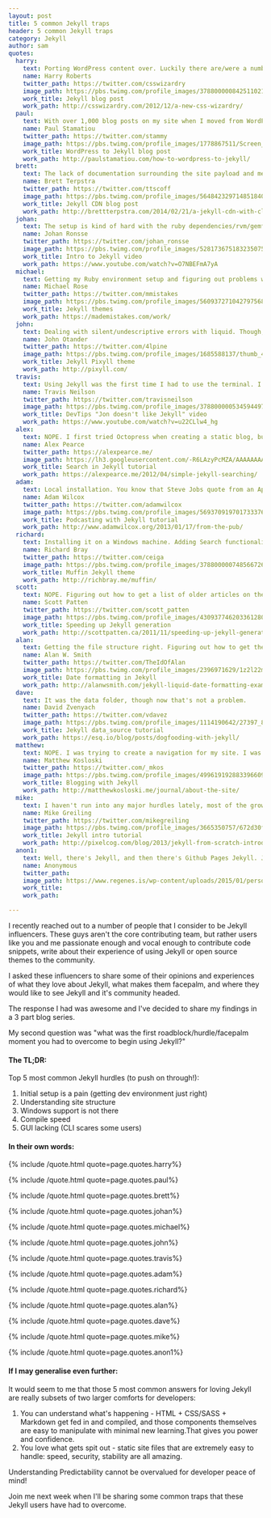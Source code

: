```yaml
---
layout: post
title: 5 common Jekyll traps
header: 5 common Jekyll traps
category: Jekyll
author: sam
quotes:
  harry:
    text: Porting WordPress content over. Luckily there are/were a number of open-source tools to help me, but it wasn’t necessarily simple, and brought a fairly long-tail of legacy with it (code blocks incorrectly formatted, WP meta data being crammed into Jekyll’s YML front matter).
    name: Harry Roberts
    twitter_path: https://twitter.com/csswizardry
    image_path: https://pbs.twimg.com/profile_images/378800000842511021/741a0a2593ea55bbd6238f8705c7074f_400x400.jpeg
    work_title: Jekyll blog post
    work_path: http://csswizardry.com/2012/12/a-new-css-wizardry/
  paul:
    text: With over 1,000 blog posts on my site when I moved from WordPress to Jekyll, it takes some time to generate my site. That was a minor annoyance which has gotten better over the years with faster computers and more performant Jekyll updates.
    name: Paul Stamatiou
    twitter_path: https://twitter.com/stammy
    image_path: https://pbs.twimg.com/profile_images/1778867511/Screen_Shot_2012-01-24_at_2.03.52_PM_400x400.png
    work_title: WordPress to Jekyll blog post
    work_path: http://paulstamatiou.com/how-to-wordpress-to-jekyll/
  brett:
    text: The lack of documentation surrounding the site payload and methods available to the various object. It took some digging to write my first plugin.
    name: Brett Terpstra
    twitter_path: https://twitter.com/ttscoff
    image_path: https://pbs.twimg.com/profile_images/564842329714851840/qqDLuEwd_400x400.jpeg
    work_title: Jekyll CDN blog post
    work_path: http://brettterpstra.com/2014/02/21/a-jekyll-cdn-with-cloudfront/
  johan:
    text: The setup is kind of hard with the ruby dependencies/rvm/gemfiles/gem bundles. Now there are some decent guides I guess but when I was starting there was no solid guide to explain how it worked, there was a lot of assumed knowledge from being a Ruby developer even though I used Jekyll as a web designer. Setting Jekyll up in Windows is also painful on its own (I don't use Windows primarily but used Jekyll in a coding workshop I gave, not everyone has a Mac)
    name: Johan Ronsse
    twitter_path: https://twitter.com/johan_ronsse
    image_path: https://pbs.twimg.com/profile_images/528173675183235075/COCkQ3PO_400x400.jpeg
    work_title: Intro to Jekyll video
    work_path: https://www.youtube.com/watch?v=O7NBEFmA7yA
  michael:
    text: Getting my Ruby environment setup and figuring out problems with gems and other dependencies installing. Jekyll was straightforward enough, it was all the mess that comes with Ruby that wasn't.
    name: Michael Rose
    twitter_path: https://twitter.com/mmistakes
    image_path: https://pbs.twimg.com/profile_images/560937271042797568/m5VndD_B.jpeg
    work_title: Jekyll themes
    work_path: https://mademistakes.com/work/
  john:
    text: Dealing with silent/undescriptive errors with liquid. Though, the majority of those seem to be remedied in later versions.
    name: John Otander
    twitter_path: https://twitter.com/4lpine
    image_path: https://pbs.twimg.com/profile_images/1685588137/thumb_400x400.jpg
    work_title: Jekyll Pixyll theme
    work_path: http://pixyll.com/
  travis:
    text: Using Jekyll was the first time I had to use the terminal. I am a designer first, and that tends to scare our kind, but its no so bad. Another thing was trying to get my dev environment perfect. But now Jekyll handles SASS and there is an adequate Jade plugin. Still no live-reload without going to gulp/grunt route, and compile times could be faster.
    name: Travis Neilson
    twitter_path: https://twitter.com/travisneilson
    image_path: https://pbs.twimg.com/profile_images/378800000534594497/ff6e59ec85e5f439931a13a11e7e5212_400x400.jpeg
    work_title: DevTips "Jon doesn't like Jekyll" video
    work_path: https://www.youtube.com/watch?v=u22CLlw4_hg
  alex:
    text: NOPE. I first tried Octopress when creating a static blog, but found it too complex. If I'm going to have a static blog, it should be simple and understandable.  
    name: Alex Pearce
    twitter_path: https://alexpearce.me/
    image_path: https://lh3.googleusercontent.com/-R6LAzyPcMZA/AAAAAAAAAAI/AAAAAAAAALs/iZEqemMNQTc/s120-c/photo.jpg
    work_title: Search in Jekyll tutorial
    work_path: https://alexpearce.me/2012/04/simple-jekyll-searching/
  adam:
    text: Local installation. You know that Steve Jobs quote from an Apple Q&A; "if you see a stylus, they blew it." I have that feeling with platforms that pertain to be user friendly, but the install process involves dicking around with the terminal prompt.   
    name: Adam Wilcox
    twitter_path: https://twitter.com/adamwilcox
    image_path: https://pbs.twimg.com/profile_images/569370919701733376/SZzuCEB-_400x400.jpeg
    work_title: Podcasting with Jekyll tutorial
    work_path: http://www.adamwilcox.org/2013/01/17/from-the-pub/
  richard:
    text: Installing it on a Windows machine. Adding Search functionality. Incorporating Tags to posts.    
    name: Richard Bray
    twitter_path: https://twitter.com/ceiga
    image_path: https://pbs.twimg.com/profile_images/378800000748566726/83e335bc62829792ef3fa876463bb7e3_400x400.jpeg
    work_title: Muffin Jekyll theme
    work_path: http://richbray.me/muffin/
  scott:
    text: NOPE. Figuring out how to get a list of older articles on the sidebar of my blog using Liquid.     
    name: Scott Patten
    twitter_path: https://twitter.com/scott_patten
    image_path: https://pbs.twimg.com/profile_images/430937746203361280/BtLohkmk_400x400.png
    work_title: Speeding up Jekyll generation
    work_path: http://scottpatten.ca/2011/11/speeding-up-jekyll-generation.html
  alan:
    text: Getting the file structure right. Figuring out how to get the index page to paginate through posts. Using an .html extension instead of .md and being confused about why the translation didn't happen.
    name: Alan W. Smith
    twitter_path: https://twitter.com/TheIdOfAlan
    image_path: https://pbs.twimg.com/profile_images/2396971629/1z2l22mqcpqvhlv3hs9t_400x400.jpeg
    work_title: Date formatting in Jekyll
    work_path: http://alanwsmith.com/jekyll-liquid-date-formatting-examples
  dave:
    text: It was the data folder, though now that's not a problem.   
    name: David Zvenyach
    twitter_path: https://twitter.com/vdavez
    image_path: https://pbs.twimg.com/profile_images/1114190642/27397_8639519_5240_n_400x400.jpg
    work_title: Jekyll data_source tutorial
    work_path: https://esq.io/blog/posts/dogfooding-with-jekyll/
  matthew:
    text: NOPE. I was trying to create a navigation for my site. I was trying to get the active navigation item to have a red line underneath it.  It was confusing because there are multiple ways of doing this.  
    name: Matthew Kosloski
    twitter_path: https://twitter.com/_mkos
    image_path: https://pbs.twimg.com/profile_images/499619192883396609/lAwfijv8_400x400.jpeg
    work_title: Blogging with Jekyll
    work_path: http://matthewkosloski.me/journal/about-the-site/
  mike:
    text: I haven't run into any major hurdles lately, most of the growing pains came from just trying to get a firm grasp on the basics.  Does Jekyll process a page through Markdown or Liquid first?  Why can't I use Liquid tags in excerpts?  Why can't I specify a permalink in my blog index front-matter?  The documentation for Jekyll is great, but some things just need to be learned through experimentation.    
    name: Mike Greiling
    twitter_path: https://twitter.com/mikegreiling
    image_path: https://pbs.twimg.com/profile_images/3665350757/672d30f885ed73aa4e1d7d8d87289649_400x400.png
    work_title: Jekyll intro tutorial
    work_path: http://pixelcog.com/blog/2013/jekyll-from-scratch-introduction/
  anon1:
    text: Well, there's Jekyll, and then there's Github Pages Jekyll. Jekyll itself is pretty straightforward, but Github Pages doesn't have great error messaging on build fail. It has gotten a bit better over the years, but still... Jekyll itself was pretty easy to work with once you figured out the basic config setup (which, if you've never used a config file before, takes a little learning, but not too bad).
    name: Anonymous
    twitter_path: 
    image_path: https://www.regenes.is/wp-content/uploads/2015/01/person-placeholder-400x400.png
    work_title: 
    work_path: 

---
```

I recently reached out to a number of people that I consider to be Jekyll influencers. These guys aren&#39;t the core contributing team, but rather users like you and me passionate enough and vocal enough to contribute code snippets,&nbsp;write about their experience of using Jekyll or open source themes to the community.

I asked these influencers to share some of their opinions and experiences of what they love about Jekyll, what makes them facepalm, and where they would like to see Jekyll and it&#39;s community headed.

The response I had was awesome and I&#39;ve decided to share my findings in a 3 part blog series.

My second question was "what was the first roadblock/hurdle/facepalm moment you had to overcome to begin using Jekyll?"

#### The TL;DR:

Top 5 most common Jekyll hurdles (to push on through!):

1. Initial setup is a pain (getting dev environment just right)
2. Understanding site structure
3. Windows support is not there
4. Compile speed
5. GUI lacking (CLI scares some users)

#### In their own words:



{% include /quote.html quote=page.quotes.harry%}

{% include /quote.html quote=page.quotes.paul%}

{% include /quote.html quote=page.quotes.brett%}

{% include /quote.html quote=page.quotes.johan%}

{% include /quote.html quote=page.quotes.michael%}

{% include /quote.html quote=page.quotes.john%}

{% include /quote.html quote=page.quotes.travis%}

{% include /quote.html quote=page.quotes.adam%}

{% include /quote.html quote=page.quotes.richard%}

{% include /quote.html quote=page.quotes.alan%}

{% include /quote.html quote=page.quotes.dave%}

{% include /quote.html quote=page.quotes.mike%}

{% include /quote.html quote=page.quotes.anon1%}

#### If I may generalise even further:

It would seem to me that those 5 most common answers for loving Jekyll are really subsets of two larger comforts for developers:

1. You can understand what&#39;s happening - HTML + CSS/SASS + Markdown get fed in and compiled, and those components themselves are easy to manipulate with minimal new learning.That gives you power and confidence.  
2. You love what gets spit out - static site files that are extremely easy to handle: speed, security, stability are all amazing.

Understanding Predictability cannot be overvalued for developer peace of mind!

Join me next week when I&#39;ll be sharing some common traps that these Jekyll users have had to overcome.
